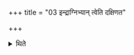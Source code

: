+++
title = "03 इन्द्राग्निभ्यान् त्वेति दक्षिणत"

+++

<details><summary>थिते</summary>

इन्द्राग्निभ्यां त्वेति दक्षिणत उदङ् ३
</details>
